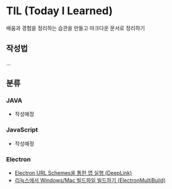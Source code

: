 # TIL (Today I Learned)

배움과 경험을 정리하는 습관을 만들고 마크다운 문서로 정리하기

## 작성법

...

## 분류

### JAVA

- 작성예정

### JavaScript

- 작성예정

### Electron

- <a href="https://github.com/rumor1993/TIL/blob/main/Electron/DeepLink.md">Electron URL Schemes을 통한 앱 실행 (DeepLink)</a>
- <a href="https://github.com/rumor1993/TIL/blob/main/Electron/ElectronMultiBuild.md">리눅스에서 Windows/Mac 빌드파일 빌드하기 (ElectronMultiBuild)</a>
